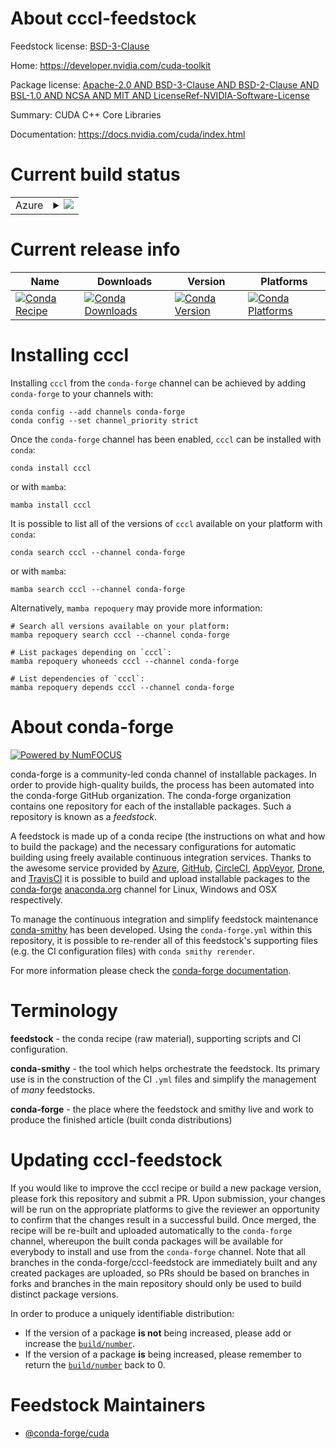 About cccl-feedstock
====================

Feedstock license: [BSD-3-Clause](https://github.com/conda-forge/cccl-feedstock/blob/main/LICENSE.txt)

Home: https://developer.nvidia.com/cuda-toolkit

Package license: [Apache-2.0 AND BSD-3-Clause AND BSD-2-Clause AND BSL-1.0 AND NCSA AND MIT AND LicenseRef-NVIDIA-Software-License](https://docs.nvidia.com/cuda/eula/index.html)

Summary: CUDA C++ Core Libraries

Documentation: https://docs.nvidia.com/cuda/index.html

Current build status
====================


<table>
    
  <tr>
    <td>Azure</td>
    <td>
      <details>
        <summary>
          <a href="https://dev.azure.com/conda-forge/feedstock-builds/_build/latest?definitionId=20211&branchName=main">
            <img src="https://dev.azure.com/conda-forge/feedstock-builds/_apis/build/status/cccl-feedstock?branchName=main">
          </a>
        </summary>
        <table>
          <thead><tr><th>Variant</th><th>Status</th></tr></thead>
          <tbody><tr>
              <td>linux_64</td>
              <td>
                <a href="https://dev.azure.com/conda-forge/feedstock-builds/_build/latest?definitionId=20211&branchName=main">
                  <img src="https://dev.azure.com/conda-forge/feedstock-builds/_apis/build/status/cccl-feedstock?branchName=main&jobName=linux&configuration=linux%20linux_64_" alt="variant">
                </a>
              </td>
            </tr><tr>
              <td>win_64</td>
              <td>
                <a href="https://dev.azure.com/conda-forge/feedstock-builds/_build/latest?definitionId=20211&branchName=main">
                  <img src="https://dev.azure.com/conda-forge/feedstock-builds/_apis/build/status/cccl-feedstock?branchName=main&jobName=win&configuration=win%20win_64_" alt="variant">
                </a>
              </td>
            </tr>
          </tbody>
        </table>
      </details>
    </td>
  </tr>
</table>

Current release info
====================

| Name | Downloads | Version | Platforms |
| --- | --- | --- | --- |
| [![Conda Recipe](https://img.shields.io/badge/recipe-cccl-green.svg)](https://anaconda.org/conda-forge/cccl) | [![Conda Downloads](https://img.shields.io/conda/dn/conda-forge/cccl.svg)](https://anaconda.org/conda-forge/cccl) | [![Conda Version](https://img.shields.io/conda/vn/conda-forge/cccl.svg)](https://anaconda.org/conda-forge/cccl) | [![Conda Platforms](https://img.shields.io/conda/pn/conda-forge/cccl.svg)](https://anaconda.org/conda-forge/cccl) |

Installing cccl
===============

Installing `cccl` from the `conda-forge` channel can be achieved by adding `conda-forge` to your channels with:

```
conda config --add channels conda-forge
conda config --set channel_priority strict
```

Once the `conda-forge` channel has been enabled, `cccl` can be installed with `conda`:

```
conda install cccl
```

or with `mamba`:

```
mamba install cccl
```

It is possible to list all of the versions of `cccl` available on your platform with `conda`:

```
conda search cccl --channel conda-forge
```

or with `mamba`:

```
mamba search cccl --channel conda-forge
```

Alternatively, `mamba repoquery` may provide more information:

```
# Search all versions available on your platform:
mamba repoquery search cccl --channel conda-forge

# List packages depending on `cccl`:
mamba repoquery whoneeds cccl --channel conda-forge

# List dependencies of `cccl`:
mamba repoquery depends cccl --channel conda-forge
```


About conda-forge
=================

[![Powered by
NumFOCUS](https://img.shields.io/badge/powered%20by-NumFOCUS-orange.svg?style=flat&colorA=E1523D&colorB=007D8A)](https://numfocus.org)

conda-forge is a community-led conda channel of installable packages.
In order to provide high-quality builds, the process has been automated into the
conda-forge GitHub organization. The conda-forge organization contains one repository
for each of the installable packages. Such a repository is known as a *feedstock*.

A feedstock is made up of a conda recipe (the instructions on what and how to build
the package) and the necessary configurations for automatic building using freely
available continuous integration services. Thanks to the awesome service provided by
[Azure](https://azure.microsoft.com/en-us/services/devops/), [GitHub](https://github.com/),
[CircleCI](https://circleci.com/), [AppVeyor](https://www.appveyor.com/),
[Drone](https://cloud.drone.io/welcome), and [TravisCI](https://travis-ci.com/)
it is possible to build and upload installable packages to the
[conda-forge](https://anaconda.org/conda-forge) [anaconda.org](https://anaconda.org/)
channel for Linux, Windows and OSX respectively.

To manage the continuous integration and simplify feedstock maintenance
[conda-smithy](https://github.com/conda-forge/conda-smithy) has been developed.
Using the ``conda-forge.yml`` within this repository, it is possible to re-render all of
this feedstock's supporting files (e.g. the CI configuration files) with ``conda smithy rerender``.

For more information please check the [conda-forge documentation](https://conda-forge.org/docs/).

Terminology
===========

**feedstock** - the conda recipe (raw material), supporting scripts and CI configuration.

**conda-smithy** - the tool which helps orchestrate the feedstock.
                   Its primary use is in the construction of the CI ``.yml`` files
                   and simplify the management of *many* feedstocks.

**conda-forge** - the place where the feedstock and smithy live and work to
                  produce the finished article (built conda distributions)


Updating cccl-feedstock
=======================

If you would like to improve the cccl recipe or build a new
package version, please fork this repository and submit a PR. Upon submission,
your changes will be run on the appropriate platforms to give the reviewer an
opportunity to confirm that the changes result in a successful build. Once
merged, the recipe will be re-built and uploaded automatically to the
`conda-forge` channel, whereupon the built conda packages will be available for
everybody to install and use from the `conda-forge` channel.
Note that all branches in the conda-forge/cccl-feedstock are
immediately built and any created packages are uploaded, so PRs should be based
on branches in forks and branches in the main repository should only be used to
build distinct package versions.

In order to produce a uniquely identifiable distribution:
 * If the version of a package **is not** being increased, please add or increase
   the [``build/number``](https://docs.conda.io/projects/conda-build/en/latest/resources/define-metadata.html#build-number-and-string).
 * If the version of a package **is** being increased, please remember to return
   the [``build/number``](https://docs.conda.io/projects/conda-build/en/latest/resources/define-metadata.html#build-number-and-string)
   back to 0.

Feedstock Maintainers
=====================

* [@conda-forge/cuda](https://github.com/conda-forge/cuda/)


<!-- dummy commit to enable rerendering -->

